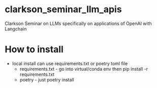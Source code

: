 # clarkson_seminar_llm_apis
Clarkson Seminar on LLMs specifically on applications of OpenAI with Langchain


# How to install 
- local install can use requirements.txt or poetry toml file 
    - requirements.txt - go into virtual/conda env then pip install -r requirements.txt 
    - poetry - just poetry install 